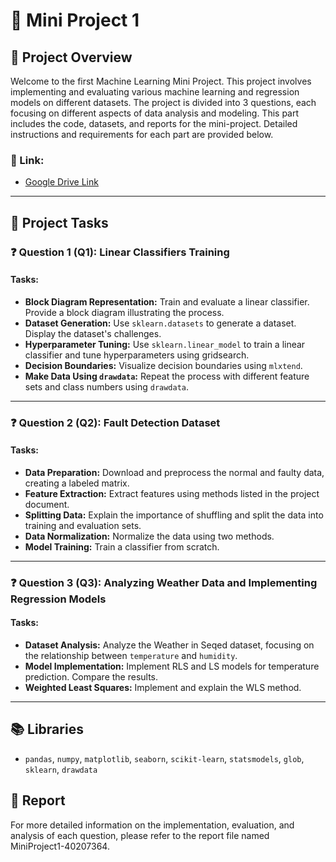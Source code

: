 # **📘 Mini Project 1**

## **📖 Project Overview**
Welcome to the first Machine Learning Mini Project. This project involves implementing and evaluating various machine learning and regression models on different datasets. The project is divided into 3 questions, each focusing on different aspects of data analysis and modeling. This part includes the code, datasets, and reports for the mini-project. Detailed instructions and requirements for each part are provided below.

### **🔗 Link:**
- [Google Drive Link](https://drive.google.com/drive/folders/1J257gP6OFWAWBdwDVx3DuEpFa299DFbz?usp=sharing)

---

## **🚀 Project Tasks**

### ❓ **Question 1 (Q1): Linear Classifiers Training**

#### **Tasks:**
- **Block Diagram Representation:** Train and evaluate a linear classifier. Provide a block diagram illustrating the process.
- **Dataset Generation:** Use `sklearn.datasets` to generate a dataset. Display the dataset's challenges.
- **Hyperparameter Tuning:** Use `sklearn.linear_model` to train a linear classifier and tune hyperparameters using gridsearch.
- **Decision Boundaries:** Visualize decision boundaries using `mlxtend`.
- **Make Data Using `drawdata`:** Repeat the process with different feature sets and class numbers using `drawdata`.

---

### ❓ **Question 2 (Q2): Fault Detection Dataset**

#### **Tasks:**
- **Data Preparation:** Download and preprocess the normal and faulty data, creating a labeled matrix.
- **Feature Extraction:** Extract features using methods listed in the project document.
- **Splitting Data:** Explain the importance of shuffling and split the data into training and evaluation sets.
- **Data Normalization:** Normalize the data using two methods.
- **Model Training:** Train a classifier from scratch.

---

### ❓ **Question 3 (Q3): Analyzing Weather Data and Implementing Regression Models**

#### **Tasks:**
- **Dataset Analysis:** Analyze the Weather in Seqed dataset, focusing on the relationship between `temperature` and `humidity`.
- **Model Implementation:** Implement RLS and LS models for temperature prediction. Compare the results.
- **Weighted Least Squares:** Implement and explain the WLS method.

---

## **📚 Libraries**

- `pandas`, `numpy`, `matplotlib`, `seaborn`, `scikit-learn`, `statsmodels`, `glob`, `sklearn`, `drawdata`

## **📄 Report**
For more detailed information on the implementation, evaluation, and analysis of each question, please refer to the report file named MiniProject1-40207364.
